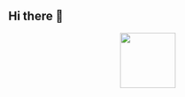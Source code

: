 ## Hi there 👋

<div align="center">
  <img src="https://i.giphy.com/media/v1.Y2lkPTc5MGI3NjExb3Q5OW9kOWw5dXk4NnlvN3dtMXBkd3BvbDNzY3VzOXFhM3Bwa3A0NCZlcD12MV9pbnRlcm5hbF9naWZfYnlfaWQmY3Q9Zw/gDI6uVVVYEWVG/giphy.gif" width="100vw">
</div>

<!--
**ryxnseamxn/ryxnseamxn** is a ✨ _special_ ✨ repository because its `README.md` (this file) appears on your GitHub profile.

Here are some ideas to get you started:

- 🔭 I’m currently working on ...
- 🌱 I’m currently learning ...
- 👯 I’m looking to collaborate on ...
- 🤔 I’m looking for help with ...
- 💬 Ask me about ...
- 📫 How to reach me: ...
- 😄 Pronouns: ...
- ⚡ Fun fact: ...
-->
